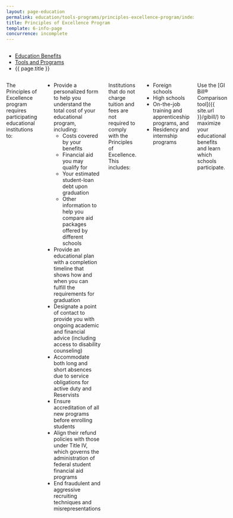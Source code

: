 ```yaml
---
layout: page-education
permalink: education/tools-programs/principles-excellence-program/index.html
title: Principles of Excellence Program
template: 6-info-page
concurrence: incomplete
---
```


<div class="splash" markdown="0">
<div class="row" markdown="0">
<div class="small-12 columns" markdown="0">

<ul class="breadcrumbs" role="menubar" aria-label="Primary">
<li class="parent"><a href="{{ site.url }}/education/">Education Benefits</a></li>
<li class="parent"><a href="{{ site.url }}/education/tools-programs/">Tools and Programs</a></li>
<li class="active">{{ page.title }}</li>
</ul>

</div>
</div>
</div>

<div class="main" role="main" markdown="0">

<!--<div class="action-bar">
  <div class="row">
    <div class="small-12 columns">
      
    </div>
  </div>  
</div>-->

<div class="section one" markdown="0">
<div class="primary" markdown="0">
<div class="row" markdown="0">
<div class="small-12 columns" markdown="1">

The Principles of Excellence program requires participating educational institutions to:

- Provide a personalized form to help you understand the total cost of your educational program, including:
  - Costs covered by your benefits
  - Financial aid you may qualify for
  - Your estimated student-loan debt upon graduation
  - Other information to help you compare aid packages offered by different schools
- Provide an educational plan with a completion timeline that shows how and when you can fulfill the requirements for graduation
- Designate a point of contact to provide you with ongoing academic and financial advice (including access to disability counseling) 
- Accommodate both long and short absences due to service obligations for active duty and Reservists
- Ensure accreditation of all new programs before enrolling students
- Align their refund policies with those under Title IV, which governs the administration of federal student financial aid programs
- End fraudulent and aggressive recruiting techniques and misrepresentations

Institutions that do not charge tuition and fees are not required to comply with the Principles of Excellence. This includes:
- Foreign schools
- High schools
- On-the-job training and apprenticeship programs, and
- Residency and internship programs

Use the [GI Bill® Comparison tool]({{ site.url }}/gibill/) to maximize your educational benefits and learn which schools participate.


</div>
</div>
</div>


</div>
